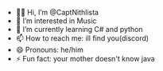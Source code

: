 - 🏴‍☠️ Hi, I’m @CaptNithlista
- 👀 I’m interested in Music
- 🌱 I’m currently learning C# and python
- 📫 How to reach me: ill find you(discord)
- 😄 Pronouns: he/him
- ⚡ Fun fact: your mother doesn't know java
